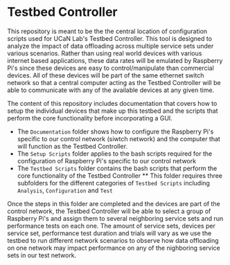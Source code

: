 # Testbed Controller
This repository is meant to be the the central location of configuration scripts used for UCaN Lab's Testbed Controller. This tool is designed to analyze the impact of data offloading across multiple service sets under various scenarios. Rather than using real world devices with various internet based applications, these data rates will be emulated by Raspberry Pi's since these devices are easy to control/manipulate than commercial devices. All of these devices will be part of the same ethernet switch network so that a central computer acting as the Testbed Controller will be able to communicate with any of the available devices at any given time.

The content of this repository includes documentation that covers how to setup the individual devices that make up this testbed and the scripts that perform the core functionality before incorporating a GUI. 
* The `Documentation` folder shows how to configure the Raspberry Pi's specific to our control network (siwtch network) and the computer that will function as the Testbed Controller. 
* The `Setup Scripts` folder applies to the bash scripts required for the configuration of Raspberry Pi's specific to our control network 
* The `Testbed Scripts` folder contains the bash scripts that perform the core functionality of the Testbed Controller 
	** This folder requires three subfolders for the different categories of `Testbed Scripts` including `Analysis`, `Configuration` and `Test`  



Once the steps in this folder are completed and the devices are part of the control network, the Testbed Controller will be able to select a group of Raspberry Pi's and assign them to several neighboring service sets and run performance tests on each one. The amount of service sets, devices per service set, performance test duration and trials will vary as we use the testbed to run different network scenarios to observe how data offloading on one network may impact performance on any of the nighboring service sets in our test network. 
 

